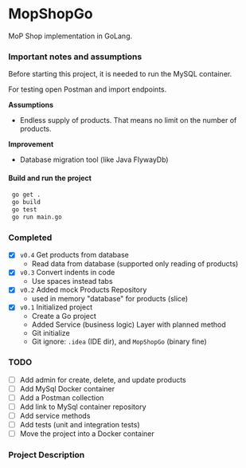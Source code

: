 # MopShopGo

MoP Shop implementation in GoLang.

### Important notes and assumptions

Before starting this project, it is needed to run the MySQL container.

For testing open Postman and import endpoints.

**Assumptions**

* Endless supply of products. That means no limit on the number of products.

**Improvement**

* Database migration tool (like Java FlywayDb)

#### Build and run the project

```bash
 go get .
 go build
 go test
 go run main.go
```

### Completed

- [x] `v0.4` Get products from database
    - Read data from database (supported only reading of products)
- [x] `v0.3` Convert indents in code
    - Use spaces instead tabs
- [x] `v0.2` Added mock Products Repository
    - used in memory "database" for products (slice)
- [x] `v0.1` Initialized project
    - Create a Go project
    - Added Service (business logic) Layer with planned method
    - Git initialize
    - Git ignore: `.idea` (IDE dir), and `MopShopGo` (binary fine)

### TODO

- [ ] Add admin for create, delete, and update products
- [ ] Add MySql Docker container
- [ ] Add a Postman collection
- [ ] Add link to MySql container repository
- [ ] Add service methods
- [ ] Add tests (unit and integration tests)
- [ ] Move the project into a Docker container

### Project Description 
